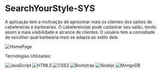 # SearchYourStyle-SYS

 A aplicação tem a motivação de aproximar mais os clientes dos salões de cabelereiras e barbearias. O cabelereiro(a) pode cadastrar seu salão, tendo assim a mais visibilidade e alcance de clientes.
 O usuário tem a comodiade de escolher qual barbearia mais se adapta ao estilo dele.

![HomePage](https://user-images.githubusercontent.com/60657968/102420138-33402c80-3fe0-11eb-8dc7-7588fb90a368.png)

Tecnologias Utilizadas: 

![JavaScript](https://img.shields.io/badge/-JavaScript-%23F7DF1C?style=flat-square&logo=javascript&logoColor=000000&labelColor=%23F7DF1C&color=%23FFCE5A)
![HTML5](https://img.shields.io/badge/-HTML5-%23E44D27?style=flat-square&logo=html5&logoColor=ffffff)
![CSS3](https://img.shields.io/badge/-CSS3-%231572B6?style=flat-square&logo=css3)
![Bootstrap](https://img.shields.io/badge/-Bootstrap-563D7C?style=flat-square&logo=Bootstrap)
![Nodejs](https://img.shields.io/badge/-Nodejs-339933?style=flat-square&logo=Node.js&logoColor=ffffff)
![MongoDB](https://img.shields.io/badge/-mongoDB-%23F7DF1C?style=flat-square&logo=mongoDB&logoColor=000000&labelColor=%7CFC00&color=%7CFC00)

